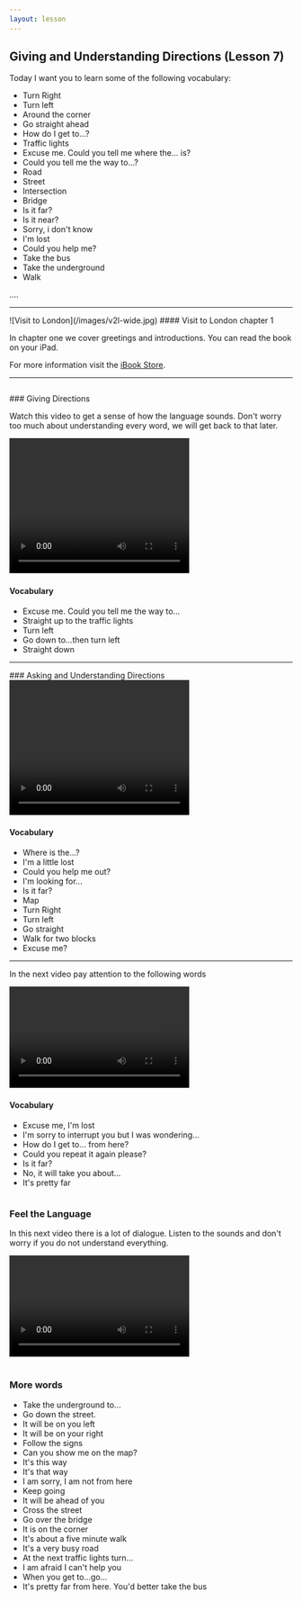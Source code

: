 ```yaml
---
layout: lesson
---
```

## Giving and Understanding Directions (Lesson 7)


Today I want you to learn some of the following vocabulary:

* Turn Right
* Turn left
* Around the corner
* Go straight ahead
* How do I get to...?
* Traffic lights
* Excuse me. Could you tell me where the... is?
* Could you tell me the way to...?
* Road 
* Street
* Intersection
* Bridge
* Is it far?
* Is it near? 
* Sorry, i don't know
* I'm lost
* Could you help me?
* Take the bus 
* Take the underground
* Walk 

….

<hr>
![Visit to London](/images/v2l-wide.jpg)
#### Visit to London chapter 1

In chapter one we cover greetings and introductions. 
You can read the book on your iPad.

For more information visit the [iBook Store](https://itunes.apple.com/us/book/portuguese-for-travelers/id568515833).

<hr>

<hr style="page-break-before:always;height:0;">
### Giving Directions

Watch this video to get a sense of how the language sounds. Don't worry too much about understanding every word, we will get back to that later.


<video width="320" height="240" preload="none">
    <source type="video/youtube" src="https://www.youtube.com/watch?v=yZD9lLv3WXE&list=FLLWtwPlc7oWphbETPsP7oDg&index=486" />
</video>

#### Vocabulary

* Excuse me. Could you tell me the way to...
* Straight up to the traffic lights
* Turn left
* Go down to...then turn left
* Straight down 

<hr>
### Asking and Understanding Directions

<video width="320" height="240" preload="none">
    <source type="video/youtube" src="https://www.youtube.com/watch?v=esmQ9nysj6g" />
</video>

#### Vocabulary

* Where is the...?
* I'm a little lost
* Could you help me out?
* I'm looking for...
* Is it far?
* Map
* Turn Right 
* Turn left 
* Go straight 
* Walk for two blocks
* Excuse me? 


<hr>

In the next video pay attention to the following words


<video width="320" height="180" preload="none">
    <source type="video/youtube" src="https://www.youtube.com/watch?v=0LkOgyhKVBs" />
</video>

#### Vocabulary

* Excuse me, I'm lost
* I'm sorry to interrupt you but I was wondering...
* How do I get to... from here?
* Could you repeat it again please?
* Is it far?
* No, it will take you about...
* It's pretty far



<hr style="page-break-before:always;height:0;">

### Feel the Language

In this next video there is a lot of dialogue. 
Listen to the sounds and don't worry if you do not understand everything.

<video width="320" height="180" preload="none">
    <source type="video/youtube" src="https://www.youtube.com/watch?v=OGFcI2CXn5s" />
</video>


<hr style="page-break-before:always;height:0;">

### More words


* Take the underground to...
* Go down the street. 
* It will be on you left 
* It will be on your right 
* Follow the signs 
* Can you show me on the map?
* It's this way
* It's that way
* I am sorry, I am not from here
* Keep going 
* It will be ahead of you
* Cross the street 
* Go over the bridge 
* It is on the corner 
* It's about a five minute walk
* It's a very busy road
* At the next traffic lights turn...
* I am afraid I can't help you
* When you get to...go...
* It's pretty far from here. You'd better take the bus





